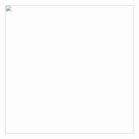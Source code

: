 <img width="400px" align="left" src="https://github.com/juliana15paak/juliana15paak/assets/112185575/ddee8895-fb0c-4145-ba86-fe6f9584f843" />

<!--
**juliana15paak/juliana15paak** is a ✨ _special_ ✨ repository because its `README.md` (this file) appears on your GitHub profile.

Here are some ideas to get you started:

- 🔭 I’m currently working on ...
- 🌱 I’m currently learning ...
- 👯 I’m looking to collaborate on ...
- 🤔 I’m looking for help with ...
- 💬 Ask me about ...
- 📫 How to reach me: ...
- 😄 Pronouns: ...
- ⚡ Fun fact: ...
-->
